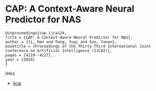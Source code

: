# CAP: A Context-Aware Neural Predictor for NAS

```
@inproceedings{cap_ijcai24,
title = {CAP: A Context-Aware Neural Predictor for NAS},
author = {Ji, Han and Feng, Yuqi and Sun, Yanan},
booktitle = {Proceedings of the Thirty-Third International Joint Conference on Artificial Intelligence (IJCAI)},
pages = {4219--4227},
year = {2024}
}
```

links
- [ijcai](https://www.ijcai.org/proceedings/2024/466)
